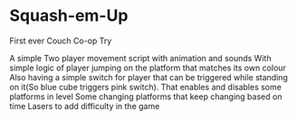 # Squash-em-Up
First ever Couch Co-op Try

A simple Two player movement script with animation and sounds 
With simple logic of player jumping on the platform that matches its own colour
Also having a simple switch for player that can be triggered while standing on it(So blue cube triggers pink switch). That enables and disables some platforms in level
Some changing platforms that keep changing based on time
Lasers to add difficulty in the game
